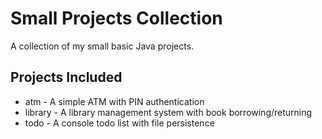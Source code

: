 # Small Projects Collection

A collection of my small basic Java projects.

## Projects Included

- atm - A simple ATM with PIN authentication
- library - A library management system with book borrowing/returning
- todo - A console todo list with file persistence
